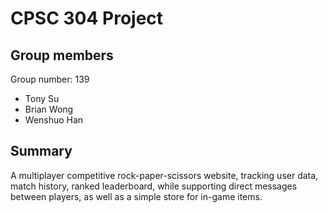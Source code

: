 # CPSC 304 Project
## Group members
Group number: 139
- Tony Su
- Brian Wong
- Wenshuo Han
## Summary
A multiplayer competitive rock-paper-scissors website, tracking user data, match history, ranked leaderboard, while supporting direct messages between players, as well as a simple store for in-game items.
